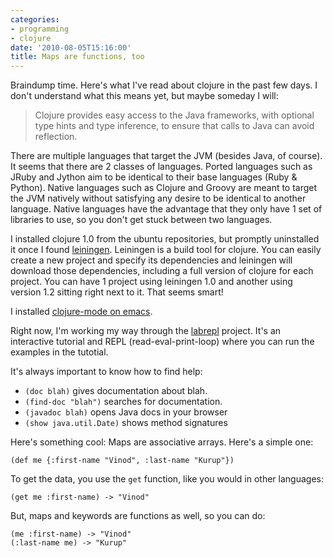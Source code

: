 ```yaml
---
categories:
- programming
- clojure
date: '2010-08-05T15:16:00'
title: Maps are functions, too
---
```



Braindump time. Here's what I've read about clojure in the past few days. I don't understand what this means yet, but maybe someday I will:

> Clojure provides easy access to the Java frameworks, with optional type hints and type inference, to ensure
that calls to Java can avoid reflection.

There are multiple languages that target the JVM (besides Java, of
course). It seems that there are 2 classes of languages. Ported languages
such as JRuby and Jython aim to be identical to their base languages
(Ruby & Python). Native languages such as Clojure and Groovy are meant to
target the JVM natively without satisfying any desire to be identical to
another language. Native languages have the advantage that they only have 1
set of libraries to use, so you don't get stuck between two languages.

I installed clojure 1.0 from the ubuntu repositories, but promptly
uninstalled it once I found
[leiningen](http://github.com/technomancy/leiningen). Leiningen is a build
tool for clojure. You can easily create a new project and specify its
dependencies and leiningen will download those dependencies, including a
full version of clojure for each project. You can have 1 project using
leiningen 1.0 and another using version 1.2 sitting right next to it. That
seems smart!

I installed [clojure-mode on emacs](http://www.assembla.com/wiki/show/clojure/Getting_Started_with_Emacs).

Right now, I'm working my way through the
[labrepl](http://github.com/relevance/labrepl) project. It's an interactive
tutorial and REPL (read-eval-print-loop) where you can run the examples in
the tutotial.

It's always important to know how to find help:

- `(doc blah)` gives documentation about blah.
- `(find-doc "blah")` searches for documentation.
- `(javadoc blah)` opens Java docs in your browser
- `(show java.util.Date)` shows method signatures

Here's something cool: Maps are associative arrays. Here's a simple one:

    (def me {:first-name "Vinod", :last-name "Kurup"})

To get the data, you use the `get` function, like you would in other languages:

    (get me :first-name) -> "Vinod"

But, maps and keywords are functions as well, so you can do:

    (me :first-name) -> "Vinod"
    (:last-name me) -> "Kurup"

